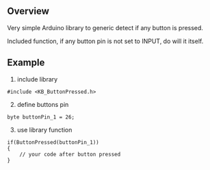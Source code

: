 ## Overview

Very simple Arduino library to generic detect if any button is pressed.<br>

Included function, if any button pin is not set to INPUT, do will it itself.<br>

## Example

1. include library
```
#include <KB_ButtonPressed.h>
```

2. define buttons pin
```
byte buttonPin_1 = 26;
```

3. use library function
```
if(ButtonPressed(buttonPin_1))
{
	// your code after button pressed
}
```
